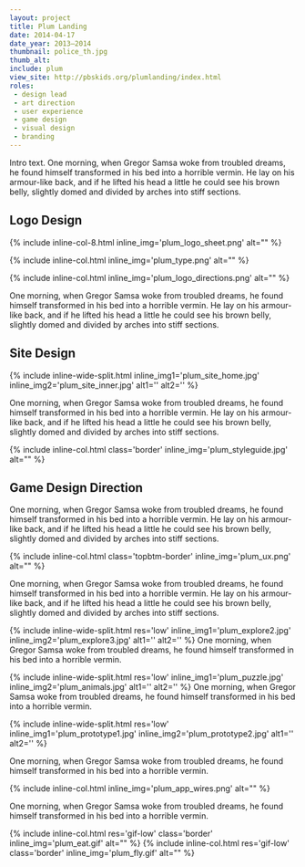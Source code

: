 ```yaml
---
layout: project
title: Plum Landing
date: 2014-04-17
date_year: 2013–2014
thumbnail: police_th.jpg
thumb_alt: 
include: plum
view_site: http://pbskids.org/plumlanding/index.html
roles:
 - design lead
 - art direction
 - user experience
 - game design
 - visual design
 - branding
---
```


Intro text. One morning, when Gregor Samsa woke from troubled dreams, he found himself transformed in his bed into a horrible vermin. He lay on his armour-like back, and if he lifted his head a little he could see his brown belly, slightly domed and divided by arches into stiff sections.

## Logo Design
{% include inline-col-8.html inline_img='plum_logo_sheet.png' alt="" %}

{% include inline-col.html inline_img='plum_type.png' alt="" %}

{% include inline-col.html inline_img='plum_logo_directions.png' alt="" %}

One morning, when Gregor Samsa woke from troubled dreams, he found himself transformed in his bed into a horrible vermin. He lay on his armour-like back, and if he lifted his head a little he could see his brown belly, slightly domed and divided by arches into stiff sections.

## Site Design
{% include inline-wide-split.html inline_img1='plum_site_home.jpg' inline_img2='plum_site_inner.jpg' alt1='' alt2='' %}

One morning, when Gregor Samsa woke from troubled dreams, he found himself transformed in his bed into a horrible vermin. He lay on his armour-like back, and if he lifted his head a little he could see his brown belly, slightly domed and divided by arches into stiff sections.

{% include inline-col.html class='border' inline_img='plum_styleguide.jpg' alt="" %}

## Game Design Direction
One morning, when Gregor Samsa woke from troubled dreams, he found himself transformed in his bed into a horrible vermin. He lay on his armour-like back, and if he lifted his head a little he could see his brown belly, slightly domed and divided by arches into stiff sections.

{% include inline-col.html class='topbtm-border' inline_img='plum_ux.png' alt="" %}	

One morning, when Gregor Samsa woke from troubled dreams, he found himself transformed in his bed into a horrible vermin. He lay on his armour-like back, and if he lifted his head a little he could see his brown belly, slightly domed and divided by arches into stiff sections.

{% include inline-wide-split.html res='low' inline_img1='plum_explore2.jpg' inline_img2='plum_explore3.jpg' alt1='' alt2='' %}
One morning, when Gregor Samsa woke from troubled dreams, he found himself transformed in his bed into a horrible vermin.

{% include inline-wide-split.html res='low' inline_img1='plum_puzzle.jpg' inline_img2='plum_animals.jpg' alt1='' alt2='' %}
One morning, when Gregor Samsa woke from troubled dreams, he found himself transformed in his bed into a horrible vermin.

{% include inline-wide-split.html res='low' inline_img1='plum_prototype1.jpg' inline_img2='plum_prototype2.jpg' alt1='' alt2='' %}

One morning, when Gregor Samsa woke from troubled dreams, he found himself transformed in his bed into a horrible vermin.

{% include inline-col.html inline_img='plum_app_wires.png' alt="" %}

One morning, when Gregor Samsa woke from troubled dreams, he found himself transformed in his bed into a horrible vermin.

{% include inline-col.html res='gif-low' class='border' inline_img='plum_eat.gif' alt="" %}
{% include inline-col.html res='gif-low' class='border' inline_img='plum_fly.gif' alt="" %}


